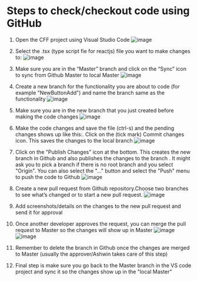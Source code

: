 # Steps to check/checkout code using GitHub 

1. Open the CFF project using Visual Studio Code
![image](https://user-images.githubusercontent.com/29865785/55114563-a55c3980-50b8-11e9-99ba-b5e86d7eeaff.png)

1. Select the .tsx (type script fie for reactjs) file you want to make changes to:
![image](https://user-images.githubusercontent.com/29865785/55114578-b2792880-50b8-11e9-81d9-22d839304437.png)
1. Make sure you are in the “Master” branch and click on the “Sync” icon to sync from Github Master to local Master
![image](https://user-images.githubusercontent.com/29865785/55114605-c3c23500-50b8-11e9-8d03-ce3f70699f4b.png)
1. Create a new branch for the functionality you are about to code (for example "NewButtonAdd") and name the branch same as the functionality
![image](https://user-images.githubusercontent.com/29865785/55114664-f3713d00-50b8-11e9-96a6-62f9157589de.png)
1. Make sure you are in the new branch that you just created before making the code changes
![image](https://user-images.githubusercontent.com/29865785/55114722-17348300-50b9-11e9-990f-037c88fdb893.png)
1. Make the code changes and save the file (ctrl-s) and the pending changes shows up like this:. Click on the (tick mark) Commit changes icon. This saves the changes to the local branch
![image](https://user-images.githubusercontent.com/29865785/55114826-5f53a580-50b9-11e9-87f4-f42a77518895.png)
1. Click on the "Publish Changes" icon at the bottom. This creates the new branch in Github and also publishes the changes to the branch . It might ask you to pick a branch if there is no root branch and you select "Origin".  You can also select the "..." button and select the "Push" menu to push the code to Github
![image](https://user-images.githubusercontent.com/29865785/55114893-89a56300-50b9-11e9-91f2-a087fb0d69fa.png)
1. Create a new pull request from Github repository.Choose two branches to see what’s changed or to start a new pull request.
![image](https://user-images.githubusercontent.com/29865785/55115276-8363b680-50ba-11e9-9607-1b334621e7dd.png)
1. Add screenshots/details on the changes to the new pull request and send it for approval

1. Once another developer approves the request, you can merge the pull request to Master so the changes will show up in Master
![image](https://user-images.githubusercontent.com/29865785/55115558-29172580-50bb-11e9-9145-8d6efaeef2a9.png)
![image](https://user-images.githubusercontent.com/29865785/55115634-5b288780-50bb-11e9-9df2-222deb199907.png)
1. Remember to delete the branch in Github once the changes are merged to Master (usually the approver/Ashwin takes care of this step)
1. Final step is make sure you go back to the Master branch  in the VS code project  and sync it so the changes show up in the "local Master"